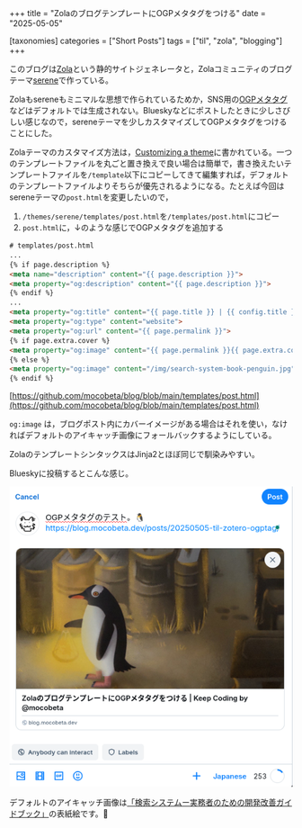 +++
title = "ZolaのブログテンプレートにOGPメタタグをつける"
date = "2025-05-05"

[taxonomies]
categories = ["Short Posts"]
tags = ["til", "zola", "blogging"]
+++

このブログは[Zola](https://www.getzola.org/)という静的サイトジェネレータと，Zolaコミュニティのブログテーマ[serene](https://www.getzola.org/themes/serene/)で作っている。

Zolaもsereneもミニマルな思想で作られているためか，SNS用の[OGPメタタグ](https://ogp.me/)などはデフォルトでは生成されない。Blueskyなどにポストしたときに少しさびしい感じなので，sereneテーマを少しカスタマイズしてOGPメタタグをつけることにした。

Zolaテーマのカスタマイズ方法は，[Customizing a theme](https://www.getzola.org/documentation/themes/extending-a-theme/)に書かれている。一つのテンプレートファイルを丸ごと置き換えで良い場合は簡単で，書き換えたいテンプレートファイルを`/template`以下にコピーしてきて編集すれば，デフォルトのテンプレートファイルよりそちらが優先されるようになる。たとえば今回はsereneテーマの`post.html`を変更したいので，

1. `/themes/serene/templates/post.html`を`/templates/post.html`にコピー
2. `post.html`に，↓のような感じでOGPメタタグを追加する

```html
# templates/post.html
...
{% if page.description %}
<meta name="description" content="{{ page.description }}">
<meta property="og:description" content="{{ page.description }}">
{% endif %}
...
<meta property="og:title" content="{{ page.title }} | {{ config.title }} by @{{ config.extra.id }} ">
<meta property="og:type" content="website">
<meta property="og:url" content="{{ page.permalink }}">
{% if page.extra.cover %}
<meta property="og:image" content="{{ page.permalink }}{{ page.extra.cover }}">
{% else %}
<meta property="og:image" content="/img/search-system-book-penguin.jpg">
{% endif %}
```

[https://github.com/mocobeta/blog/blob/main/templates/post.html](https://github.com/mocobeta/blog/blob/main/templates/post.html)

`og:image` は，ブログポスト内にカバーイメージがある場合はそれを使い，なければデフォルトのアイキャッチ画像にフォールバックするようにしている。

ZolaのテンプレートシンタックスはJinja2とほぼ同じで馴染みやすい。

Blueskyに投稿するとこんな感じ。

![](ogpimage.png)

デフォルトのアイキャッチ画像は[「検索システムー実務者のための開発改善ガイドブック」](https://www.lambdanote.com/products/ir-system)の表紙絵です。🐧

